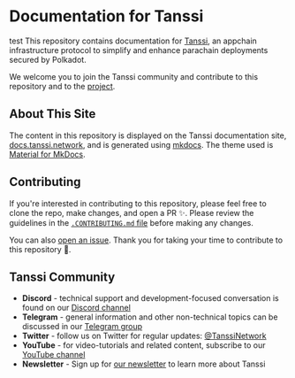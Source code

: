 # Documentation for Tanssi
 test
This repository contains documentation for [Tanssi](https://tanssi.network), an appchain infrastructure protocol to simplify and enhance parachain deployments secured by Polkadot.

We welcome you to join the Tanssi community and contribute to this repository and to the [project](https://github.com/moondance-labs/tanssi).

## About This Site 

The content in this repository is displayed on the Tanssi documentation site, [docs.tanssi.network](https://docs.tanssi.network/), and is generated using [mkdocs](https://www.mkdocs.org). The theme used is [Material for MkDocs](https://squidfunk.github.io/mkdocs-material).

## Contributing

If you're interested in contributing to this repository, please feel free to clone the repo, make changes, and open a PR ✨. Please review the guidelines in the [`.CONTRIBUTING.md` file](https://github.com/moondance-labs/tanssi-docs/blob/main/.CONTRIBUTING.md) before making any changes.

You can also [open an issue](https://github.com/moondance-labs/tanssi-docs/issues/new). Thank you for taking your time to contribute to this repository 💜.

## Tanssi Community

- **Discord** - technical support and development-focused conversation is found on our [Discord channel](https://discord.gg/kuyPhew2KB)
- **Telegram** - general information and other non-technical topics can be discussed in our [Telegram group](https://t.me/tanssiofficial)
- **Twitter** - follow us on Twitter for regular updates: [@TanssiNetwork](https://twitter.com/TanssiNetwork)
- **YouTube** - for video-tutorials and related content, subscribe to our [YouTube channel](https://www.youtube.com/@TanssiNetwork?sub_confirmation=1)
- **Newsletter** - Sign up for [our newsletter](https://www.tanssi.network/newsletter) to learn more about Tanssi

